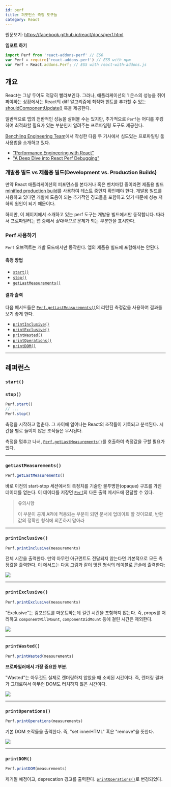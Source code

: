 ```yaml
---
id: perf
title: 퍼포먼스 측정 도구들
category: React
---
```


원문보기: https://facebook.github.io/react/docs/perf.html

**임포트 하기**

```javascript
import Perf from 'react-addons-perf' // ES6
var Perf = require('react-addons-perf') // ES5 with npm
var Perf = React.addons.Perf; // ES5 with react-with-addons.js
```

## 개요

React는 그냥 두어도 적당히 빨라보인다. 그러나, 애플리케이션의 1 온스의 성능을 쥐어 짜야하는 상황에서는 React의 diff 알고리즘에 최적화 힌트를 추가할 수 있는 [shouldComponentUpdate()](https://facebook.github.io/react/docs/react-component.html#shouldcomponentupdate) 훅을 제공한다.

일반적으로 앱의 전반적인 성능을 살펴볼 수는 있지만, 추가적으로 `Perf`는 어디를 후킹하여 최적화할 필요가 있는 부분인지 알려주는 프로파일링 도구도 제공한다.

[Benchling Engineering Team](http://benchling.engineering)에서 작성한 다음 두 기사에서 심도있는 프로파일링 툴 사용법을 소개하고 있다.

 - ["Performance Engineering with React"](http://benchling.engineering/performance-engineering-with-react/)
 - ["A Deep Dive into React Perf Debugging"](http://benchling.engineering/deep-dive-react-perf-debugging/)

### 개발용 빌드 vs 제품용 빌드(Development vs. Production Builds)

만약 React 애플리케이션의 퍼포먼스를 본다거나 혹은 벤치마킹 중이라면 제품용 빌드[minified production build](https://facebook.github.io/react/downloads.html)를 사용하여 테스트 중인지 확인해야 한다.
개발용 빌드를 사용하고 있다면 개발에 도움이 되는 추가적인 경고들을 포함하고 있기 때문에 성능 저하의 원인이 되기 때문이다.

하지만, 이 페이지에서 소개하고 있는 perf 도구는 개발용 빌드에서만 동작합니다.  따라서 프로파일러는 앱 중에서 _상대적으로_ 문제가 되는 부분만을 표시한다.

### Perf 사용하기

`Perf` 오브젝트는 개발 모드에서만 동작한다. 앱의 제품용 빌드에 포함해서는 안된다.

#### 측정 방법

 - [`start()`](#start)
 - [`stop()`](#stop)
 - [`getLastMeasurements()`](#getlastmeasurements)

#### 결과 출력

다음 메서드들은 [`Perf.getLastMeasurements()`](#getlastmeasurements)의 리턴된 측정값을 사용하여 결과를 보기 좋게 한다.

 - [`printInclusive()`](#printinclusive)
 - [`printExclusive()`](#printexclusive)
 - [`printWasted()`](#printwasted)
 - [`printOperations()`](#printoperations)
 - [`printDOM()`](#printdom)

* * *

## 레퍼런스

### `start()`
### `stop()`

```javascript
Perf.start()
// ...
Perf.stop()
```

측정을 시작하고 멈춘다. 그 사이에 일어나는 React의 조작들이 기록되고 분석된다. 시간을 별로 들이지 않은 조작들은 무시된다.

측정을 멈추고 나서, [`Perf.getLastMeasurements()`](#getlastmeasurements)를 호출하여 측정값을 구할 필요가 있다.

* * *

### `getLastMeasurements()`

```javascript
Perf.getLastMeasurements()
```

바로 이전의 start-stop 세션에서의 측정치를 기술한 불투명한(opaque) 구조를 가진 데이터를 얻는다. 이 데이터를 저장면 [`Perf`](#printing-results)의 다른 출력 메서드에 전달할 수 있다.

> 유의사항
>
> 이 부분이 공개 API에 적용되는 부분이 되면 문서에 업데이트 할 것이므로, 반환값의 정확한 형식에 의존하지 말아라

* * *

### `printInclusive()`

```javascript
Perf.printInclusive(measurements)
```

전체 시간을 출력한다. 만약 아무런 아규먼트도 전달되지 않는다면 기본적으로 모든 측정값을 출력한다. 이 메서드는 다음 그림과 같이 멋진 형식의 테이블로 콘솔에 출력한다:

![](https://facebook.github.io/react/img/docs/perf-inclusive.png)

* * *

### `printExclusive()`

```javascript
Perf.printExclusive(measurements)
```

"Exclusive"는 컴포넌트를 마운트하는데 걸린 시간을 포함하지 않는다. 즉, props를 처리하고 `componentWillMount`, `componentDidMount` 등에 걸린 시간은 제외한다.

![](https://facebook.github.io/react/img/docs/perf-exclusive.png)

* * *

### `printWasted()`

```javascript
Perf.printWasted(measurements)
```

**프로파일러에서 가장 중요한 부분**.

"Wasted"는 아무것도 실제로 렌더링하지 않았을 때 소비된 시간이다. 즉, 렌더링 결과가 그대로여서 아무런 DOM도 터치하지 않은 시간이다.

![](https://facebook.github.io/react/img/docs/perf-wasted.png)

* * *

### `printOperations()`

```javascript
Perf.printOperations(measurements)
```

기본 DOM 조작들을 출력한다. 즉, "set innerHTML" 혹은 "remove"을 뜻한다.

![](https://facebook.github.io/react/img/docs/perf-dom.png)

* * *

### `printDOM()`

```javascript
Perf.printDOM(measurements)
```

제거될 예정이고, deprecation 경고를 출력한다. [`printOperations()`](#printoperations)로 변경되었다.
